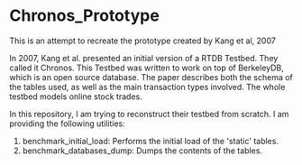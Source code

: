 # Chronos_Prototype
This is an attempt to recreate the prototype created by Kang et al, 2007

In 2007, Kang et al. presented an initial version of a RTDB Testbed. They called
it Chronos. This Testbed was written to work on top of BerkeleyDB, which is an
open source database. The paper describes both the schema of the tables used, as
well as the main transaction types involved. The whole testbed models online
stock trades.

In this repository, I am trying to reconstruct their testbed from scratch. I am
providing the following utilities:

1) benchmark_initial_load: Performs the initial load of the 'static' tables.
2) benchmark_databases_dump: Dumps the contents of the tables.
